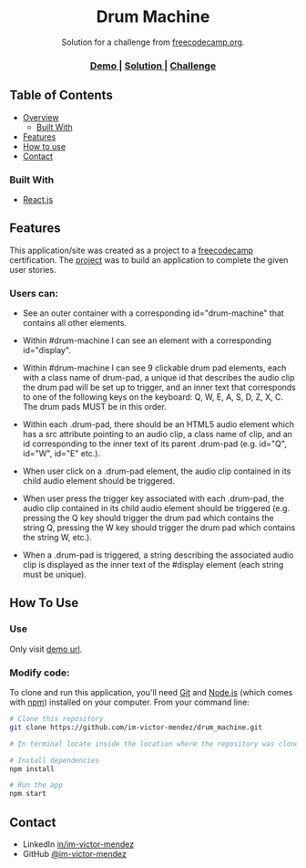 <h1 align="center">Drum Machine</h1>

<div align="center">
   Solution for a challenge from  <a href="https://www.freecodecamp.org" target="_blank">freecodecamp.org</a>.
</div>

<div align="center">
  <h3>
    <a href="https://aquamarine-sopapillas-17c97d.netlify.app/">
      Demo
    </a>
    <span> | </span>
    <a href="https://github.com/im-victor-mendez/drum_machine">
      Solution
    </a>
    <span> | </span>
    <a href="https://www.freecodecamp.org/learn/front-end-development-libraries/front-end-development-libraries-projects/build-a-drum-machine">
      Challenge
    </a>
  </h3>
</div>

<!-- TABLE OF CONTENTS -->

## Table of Contents

- [Overview](#overview)
  - [Built With](#built-with)
- [Features](#features)
- [How to use](#how-to-use)
- [Contact](#contact)

<!-- OVERVIEW -->

<!-- ## Overview

### Screenshot -->
<!-- ![Overview Screenshot](./Overview/Overview.png) -->

### Built With

- [React.js](https://reactjs.org/)

## Features

This application/site was created as a project to a [freecodecamp](https://www.freecodecamp.org/learn) certification. The [project](https://www.freecodecamp.org/learn/front-end-development-libraries/front-end-development-libraries-projects/build-a-drum-machine) was to build an application to complete the given user stories.

### Users can:
- See an outer container with a corresponding id="drum-machine" that contains all other elements.

- Within #drum-machine I can see an element with a corresponding id="display".

- Within #drum-machine I can see 9 clickable drum pad elements, each with a class name of drum-pad, a unique id that describes the audio clip the drum pad will be set up to trigger, and an inner text that corresponds to one of the following keys on the keyboard: Q, W, E, A, S, D, Z, X, C. The drum pads MUST be in this order.

- Within each .drum-pad, there should be an HTML5 audio element which has a src attribute pointing to an audio clip, a class name of clip, and an id corresponding to the inner text of its parent .drum-pad (e.g. id="Q", id="W", id="E" etc.).

- When user click on a .drum-pad element, the audio clip contained in its child audio element should be triggered.

- When user press the trigger key associated with each .drum-pad, the audio clip contained in its child audio element should be triggered (e.g. pressing the Q key should trigger the drum pad which contains the string Q, pressing the W key should trigger the drum pad which contains the string W, etc.).

- When a .drum-pad is triggered, a string describing the associated audio clip is displayed as the inner text of the #display element (each string must be unique).

## How To Use

### Use

Only visit [demo url](https://aquamarine-sopapillas-17c97d.netlify.app/).

### Modify code:

To clone and run this application, you'll need [Git](https://git-scm.com) and [Node.js](https://nodejs.org/en/download/) (which comes with [npm](http://npmjs.com)) installed on your computer. From your command line:

```bash
# Clone this repository
git clone https://github.com/im-victor-mendez/drum_machine.git

# In terminal locate inside the location where the repository was cloned

# Install dependencies
npm install

# Run the app
npm start
```

## Contact

- LinkedIn [in/im-victor-mendez](https://www.linkedin.com/in/im-victor-mendez/)
- GitHub [@im-victor-mendez](https://github.com/im-victor-mendez)
